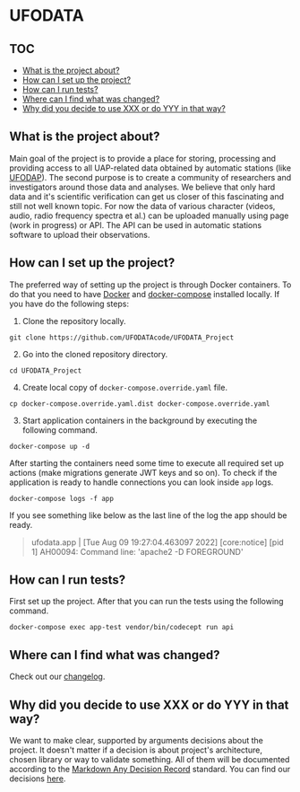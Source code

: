 # UFODATA

## TOC

* [What is the project about?](#what-is-the-project-about)
* [How can I set up the project?](#how-can-i-set-up-the-project)
* [How can I run tests?](#how-can-i-run-tests)
* [Where can I find what was changed?](#where-can-i-find-what-was-changed)
* [Why did you decide to use XXX or do YYY in that way?](#why-did-you-decide-to-use-xxx-or-do-yyy-in-that-way)

## What is the project about?

Main goal of the project is to provide a place for storing, processing and providing access to all UAP-related data obtained by automatic stations (like [UFODAP](https://ufodap.com/)).
The second purpose is to create a community of researchers and investigators around those data and analyses.
We believe that only hard data and it's scientific verification can get us closer of this fascinating and still not well known topic.
For now the data of various character (videos, audio, radio frequency spectra et al.) can be uploaded manually using page (work in progress) or API.
The API can be used in automatic stations software to upload their observations.

## How can I set up the project?

The preferred way of setting up the project is through Docker containers. 
To do that you need to have [Docker](https://www.docker.com/products/docker-desktop/) and [docker-compose](https://docs.docker.com/compose/install/) installed locally.
If you have do the following steps:

1. Clone the repository locally.

```shell
git clone https://github.com/UFODATAcode/UFODATA_Project
```

2. Go into the cloned repository directory.

```shell
cd UFODATA_Project
```

4. Create local copy of `docker-compose.override.yaml` file.

```shell
cp docker-compose.override.yaml.dist docker-compose.override.yaml
```

3. Start application containers in the background by executing the following command.

```shell
docker-compose up -d
```

After starting the containers need some time to execute all required set up actions (make migrations generate JWT keys and so on).
To check if the application is ready to handle connections you can look inside `app` logs.

```shell
docker-compose logs -f app
```

If you see something like below as the last line of the log the app should be ready.

> ufodata.app    | [Tue Aug 09 19:27:04.463097 2022] [core:notice] [pid 1] AH00094: Command line: 'apache2 -D FOREGROUND'

## How can I run tests?

First set up the project. After that you can run the tests using the following command.

```shell
docker-compose exec app-test vendor/bin/codecept run api
```

## Where can I find what was changed?

Check out our [changelog](/CHANGELOG.md).

## Why did you decide to use XXX or do YYY in that way?

We want to make clear, supported by arguments decisions about the project.
It doesn't matter if a decision is about project's architecture, chosen library or way to validate something.
All of them will be documented according to the [Markdown Any Decision Record](https://adr.github.io/madr/) standard.
You can find our decisions [here](/docs/decisions/README.md).
